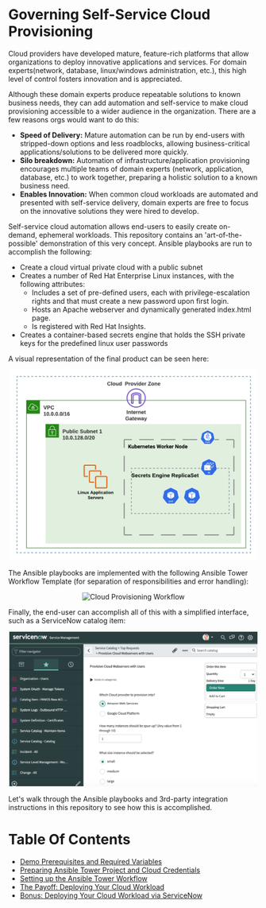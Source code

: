# Governing Self-Service Cloud Provisioning


Cloud providers have developed mature, feature-rich platforms that allow organizations to deploy innovative applications and services. For domain experts(network, database, linux/windows administration, etc.), this high level of control fosters innovation and is appreciated.

<!-- There are several
**Sandboxing** -->

Although these domain experts produce repeatable solutions to known business needs, they can add automation and self-service to make cloud provisioning accessible to a wider audience in the organization. There are a few reasons orgs would want to do this:

- **Speed of Delivery:** Mature automation can be run by end-users with stripped-down options and less roadblocks, allowing business-critical applications/solutions to be delivered more quickly.
- **Silo breakdown:** Automation of infrastructure/application provisioning encourages multiple teams of domain experts (network, application, database, etc.) to work together, preparing a holistic solution to a known business need.
- **Enables Innovation:** When common cloud workloads are automated and presented with self-service delivery, domain experts are free to focus on the innovative solutions they were hired to develop.

Self-service cloud automation allows end-users to easily create on-demand, ephemeral workloads. This repository contains an 'art-of-the-possible' demonstration of this very concept. Ansible playbooks are run to accomplish the following:
- Create a cloud virtual private cloud with a public subnet
- Creates a number of Red Hat Enterprise Linux instances, with the following attributes:
  - Includes a set of pre-defined users, each with privilege-escalation rights and that must create a new password upon first login.
  - Hosts an Apache webserver and dynamically generated index.html page.
  - Is registered with Red Hat Insights.
- Creates a container-based secrets engine that holds the SSH private keys for the predefined linux user passwords

A visual representation of the final product can be seen here:

<p align="center">
<img src="images/cloud_infrastructure.png" alt="Cloud Infrastructure"
	title="Cloud Infrastructure" width="500" />
</p>
<!--- ![Cloud Infrastructure](images/cloud_infrastructure.jpeg) --->

The Ansible playbooks are implemented with the following Ansible Tower Workflow Template (for separation of responsibilities and error handling):

<p align="center">
<img src="images/cloud_workflow.gif" alt="Cloud Provisioning Workflow"
	title="Cloud Provisioning Workflow" width="700" />
</p>
<!--- ![Cloud Provisioning Workflow](images/cloud_workflow.gif) --->

Finally, the end-user can accomplish all of this with a simplified interface, such as a ServiceNow catalog item:

<p align="center">
<img src="images/snow_cloud_catalog.png" alt="ServiceNow Catalog Item"
	title="ServiceNow Catalog Item" width="500" />
</p>
<!--- ![ServiceNow Catalog Item](images/snow_cloud_catalog.png) --->

Let's walk through the Ansible playbooks and 3rd-party integration instructions in this repository to see how this is accomplished.

# Table Of Contents
- [Demo Prerequisites and Required Variables](readme/prereqs_and_vars.md)
- [Preparing Ansible Tower Project and Cloud Credentials](readme/tower_setup.md)
- [Setting up the Ansible Tower Workflow](readme/tower_workflow.md)
- [The Payoff: Deploying Your Cloud Workload](readme/workflow_kickoff.md)
- [Bonus: Deploying Your Cloud Workload via ServiceNow](readme/snow_integration.md)
